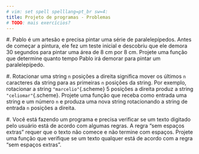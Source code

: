 ```yaml
---
# vim: set spell spelllang=pt_br sw=4:
title: Projeto de programas - Problemas
# TODO: mais exercícios?
---
```


#. Pablo é um artesão e precisa pintar uma série de paralelepípedos. Antes de começar a pintura, ele fez um teste inicial e descobriu que ele demora 30 segundos para pintar uma área de 8 cm por 8 cm. Projete uma função que determine quanto tempo Pablo irá demorar para pintar um paralelepípedo.

#. Rotacionar uma string `n` posições a direita significa mover os últimos `n` caracteres da string para as primeiras `n` posições da string. Por exemplo, rotacionar a string `"marcelio"`{.scheme} 5 posições a direita produz a string `"celiomar"`{.scheme}. Projete uma função que receba como entrada uma string e um número `n` e produza uma nova string rotacionando a string de entrada `n` posições a direita.

#. Você está fazendo um programa e precisa verificar se um texto digitado pelo usuário está de acordo com algumas regras. A regra “sem espaços extras” requer que o texto não comece e não termine com espaços. Projete uma função que verifique se um texto qualquer está de acordo com a regra “sem espaços extras”.
